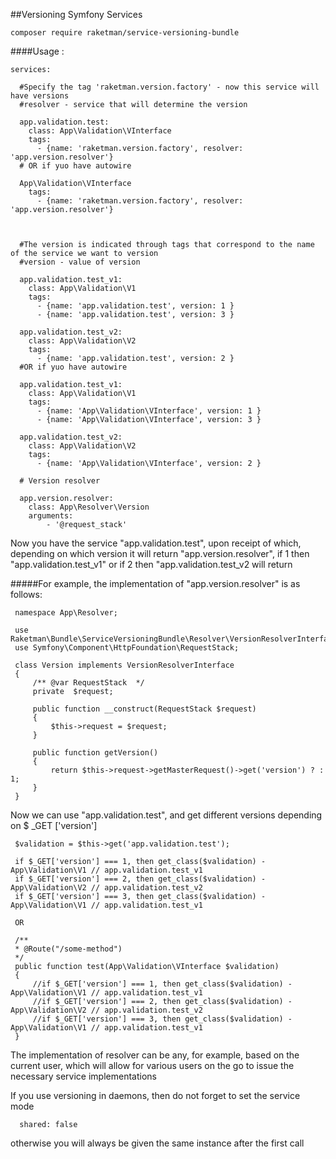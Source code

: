 
##Versioning Symfony Services


    composer require raketman/service-versioning-bundle

####Usage :

    services:
	    
      #Specify the tag 'raketman.version.factory' - now this service will have versions
      #resolver - service that will determine the version
      
      app.validation.test:
        class: App\Validation\VInterface
        tags:
          - {name: 'raketman.version.factory', resolver: 'app.version.resolver'}
      # OR if yuo have autowire
      
      App\Validation\VInterface
        tags:
          - {name: 'raketman.version.factory', resolver: 'app.version.resolver'}
    
    
    
      #The version is indicated through tags that correspond to the name of the service we want to version
      #version - value of version 
    
      app.validation.test_v1:
        class: App\Validation\V1
        tags:
          - {name: 'app.validation.test', version: 1 }
          - {name: 'app.validation.test', version: 3 }
    
      app.validation.test_v2:
        class: App\Validation\V2
        tags:
          - {name: 'app.validation.test', version: 2 }
      #OR if yuo have autowire
      
      app.validation.test_v1:
        class: App\Validation\V1
        tags:
          - {name: 'App\Validation\VInterface', version: 1 }
          - {name: 'App\Validation\VInterface', version: 3 }
    
      app.validation.test_v2:
        class: App\Validation\V2
        tags:
          - {name: 'App\Validation\VInterface', version: 2 }		
		
      # Version resolver
	  	
      app.version.resolver:
        class: App\Resolver\Version
        arguments:
            - '@request_stack'
            
            
            
Now you have the service "app.validation.test", upon receipt of which, depending on which version it will return
"app.version.resolver", if 1 then "app.validation.test_v1" or if 2 then "app.validation.test_v2 will return

#####For example, the implementation of "app.version.resolver" is as follows:

     namespace App\Resolver;
    
     use Raketman\Bundle\ServiceVersioningBundle\Resolver\VersionResolverInterface;
     use Symfony\Component\HttpFoundation\RequestStack;

     class Version implements VersionResolverInterface
     {
         /** @var RequestStack  */
         private  $request;
     
         public function __construct(RequestStack $request)
         {
             $this->request = $request;
         }
     
         public function getVersion()
         {
             return $this->request->getMasterRequest()->get('version') ? : 1;
         }
     }
    

Now we can use "app.validation.test", and get different versions depending on $ _GET ['version']

	 $validation = $this->get('app.validation.test');
	 
	 if $_GET['version'] === 1, then get_class($validation) - App\Validation\V1 // app.validation.test_v1
	 if $_GET['version'] === 2, then get_class($validation) - App\Validation\V2 // app.validation.test_v2
	 if $_GET['version'] === 3, then get_class($validation) - App\Validation\V1 // app.validation.test_v1
	 
	 OR
	 
	 /**
	 * @Route("/some-method")
	 */
	 public function test(App\Validation\VInterface $validation)
	 {
	     //if $_GET['version'] === 1, then get_class($validation) - App\Validation\V1 // app.validation.test_v1
	     //if $_GET['version'] === 2, then get_class($validation) - App\Validation\V2 // app.validation.test_v2
	     //if $_GET['version'] === 3, then get_class($validation) - App\Validation\V1 // app.validation.test_v1
	 }


The implementation of resolver can be any, for example, based on the current user, which will allow for various users
on the go to issue the necessary service implementations



If you use versioning in daemons, then do not forget to set the service mode
     
      shared: false
      
otherwise you will always be given the same instance after the first call
